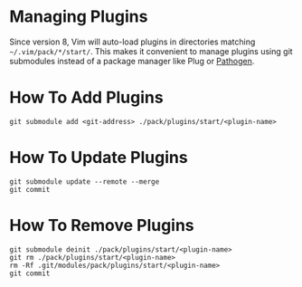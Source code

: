 
# Managing Plugins

Since version 8, Vim will auto-load plugins in directories matching `~/.vim/pack/*/start/`. This makes it convenient to manage plugins using git submodules instead of a package manager like Plug or [Pathogen](https://github.com/tpope/vim-pathogen).


# How To Add Plugins

`git submodule add <git-address> ./pack/plugins/start/<plugin-name>`


# How To Update Plugins

```
git submodule update --remote --merge
git commit

```

# How To Remove Plugins

```
git submodule deinit ./pack/plugins/start/<plugin-name>
git rm ./pack/plugins/start/<plugin-name>
rm -Rf .git/modules/pack/plugins/start/<plugin-name>
git commit
```

